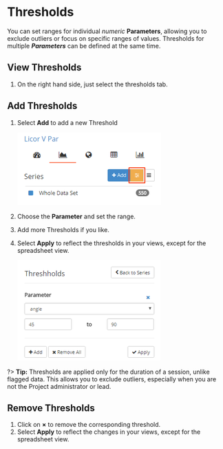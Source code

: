 # Thresholds

You can set ranges for individual *numeric* **Parameters**, allowing you to exclude outliers or focus on specific ranges of values. Thresholds for multiple ***Parameters*** can be defined at the same time.

## View Thresholds

1. On the right hand side, just select the <i class="fa fa-sliders"></i> thresholds tab.

## Add Thresholds

1. Select **Add** to add a new Threshold

    ![Open Threshholds](images/set-threshold.png)

2. Choose the **Parameter** and set the range.
3. Add more Thresholds if you like.
4. Select **Apply** to reflect the thresholds in your views, except for the spreadsheet view.

    ![Set Threshhold](images/set-thresholds-2.png)

?> **Tip:** Thresholds are applied only for the duration of a session, unlike flagged data. This allows you to exclude outliers, especially when you are not the Project administrator or lead.

## Remove Thresholds

1. Click on **&times;** to remove the corresponding threshold.
2. Select **Apply** to reflect the changes in your views, except for the spreadsheet view.
